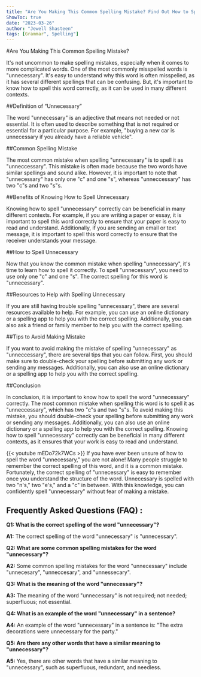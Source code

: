 ```yaml
---
title: "Are You Making This Common Spelling Mistake? Find Out How to Spell Unnecessary Now!"
ShowToc: true 
date: "2023-03-26"
author: "Jewell Shasteen" 
tags: [Grammar", Spelling"]
---
```

#Are You Making This Common Spelling Mistake?

It's not uncommon to make spelling mistakes, especially when it comes to more complicated words. One of the most commonly misspelled words is "unnecessary". It's easy to understand why this word is often misspelled, as it has several different spellings that can be confusing. But, it's important to know how to spell this word correctly, as it can be used in many different contexts.

##Definition of “Unnecessary”

The word "unnecessary" is an adjective that means not needed or not essential. It is often used to describe something that is not required or essential for a particular purpose. For example, "buying a new car is unnecessary if you already have a reliable vehicle".

##Common Spelling Mistake

The most common mistake when spelling "unnecessary" is to spell it as "unneccessary". This mistake is often made because the two words have similar spellings and sound alike. However, it is important to note that "unnecessary" has only one "c" and one "s", whereas "unneccessary" has two "c"s and two "s"s.

##Benefits of Knowing How to Spell Unnecessary

Knowing how to spell "unnecessary" correctly can be beneficial in many different contexts. For example, if you are writing a paper or essay, it is important to spell this word correctly to ensure that your paper is easy to read and understand. Additionally, if you are sending an email or text message, it is important to spell this word correctly to ensure that the receiver understands your message.

##How to Spell Unnecessary

Now that you know the common mistake when spelling "unnecessary", it's time to learn how to spell it correctly. To spell "unnecessary", you need to use only one "c" and one "s". The correct spelling for this word is "unnecessary".

##Resources to Help with Spelling Unnecessary

If you are still having trouble spelling "unnecessary", there are several resources available to help. For example, you can use an online dictionary or a spelling app to help you with the correct spelling. Additionally, you can also ask a friend or family member to help you with the correct spelling.

##Tips to Avoid Making Mistake

If you want to avoid making the mistake of spelling "unnecessary" as "unneccessary", there are several tips that you can follow. First, you should make sure to double-check your spelling before submitting any work or sending any messages. Additionally, you can also use an online dictionary or a spelling app to help you with the correct spelling.

##Conclusion

In conclusion, it is important to know how to spell the word "unnecessary" correctly. The most common mistake when spelling this word is to spell it as "unneccessary", which has two "c"s and two "s"s. To avoid making this mistake, you should double-check your spelling before submitting any work or sending any messages. Additionally, you can also use an online dictionary or a spelling app to help you with the correct spelling. Knowing how to spell "unnecessary" correctly can be beneficial in many different contexts, as it ensures that your work is easy to read and understand.

{{< youtube mEDo72k7WCs >}} 
If you have ever been unsure of how to spell the word "unnecessary," you are not alone! Many people struggle to remember the correct spelling of this word, and it is a common mistake. Fortunately, the correct spelling of "unnecessary" is easy to remember once you understand the structure of the word. Unnecessary is spelled with two "n's," two "e's," and a "c" in between. With this knowledge, you can confidently spell "unnecessary" without fear of making a mistake.

## Frequently Asked Questions (FAQ) :
**Q1: What is the correct spelling of the word "unnecessary"?**

**A1:** The correct spelling of the word "unnecessary" is "unnecessary".

**Q2: What are some common spelling mistakes for the word "unnecessary"?**

**A2:** Some common spelling mistakes for the word "unnecessary" include "unnecesary", "unneccesary", and "unnessecary".

**Q3: What is the meaning of the word "unnecessary"?**

**A3:** The meaning of the word "unnecessary" is not required; not needed; superfluous; not essential.

**Q4: What is an example of the word "unnecessary" in a sentence?**

**A4:** An example of the word "unnecessary" in a sentence is: "The extra decorations were unnecessary for the party."

**Q5: Are there any other words that have a similar meaning to "unnecessary"?**

**A5:** Yes, there are other words that have a similar meaning to "unnecessary", such as superfluous, redundant, and needless.





